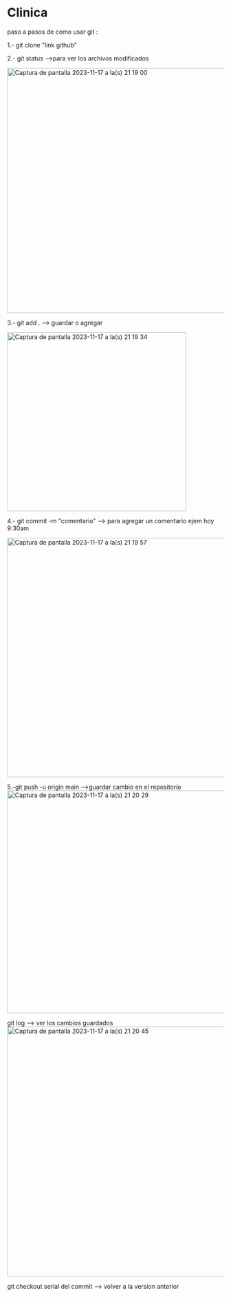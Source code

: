 # Clinica
paso a pasos de como usar git :

1.- git clone "link github"

2.- git status -->para ver los archivos modificados

<img width="570" alt="Captura de pantalla 2023-11-17 a la(s) 21 19 00" src="https://github.com/noxettix/Clinica/assets/75053380/6553d1d2-5fbf-4a53-b51d-efb5d291d827">


3.-  git add . --> guardar o agregar 

<img width="416" alt="Captura de pantalla 2023-11-17 a la(s) 21 19 34" src="https://github.com/noxettix/Clinica/assets/75053380/8da1538d-d4ab-44a5-a203-c7fa20ca2972">



4.- git commit -m "comentario" --> para agregar un comentario ejem hoy 9:30am 

<img width="557" alt="Captura de pantalla 2023-11-17 a la(s) 21 19 57" src="https://github.com/noxettix/Clinica/assets/75053380/2329f016-15f3-4ec1-b325-9c65a44d0329">


5.-git push -u origin main -->guardar cambio en el repositorio
<img width="518" alt="Captura de pantalla 2023-11-17 a la(s) 21 20 29" src="https://github.com/noxettix/Clinica/assets/75053380/fb9671b8-16de-43e1-b8fb-321b0f3ef4e8">


git log --> ver los cambios guardados
<img width="582" alt="Captura de pantalla 2023-11-17 a la(s) 21 20 45" src="https://github.com/noxettix/Clinica/assets/75053380/90ee4964-732f-44e8-be88-31305c46f0c5">


git checkout serial del commit --> volver a la version anterior
